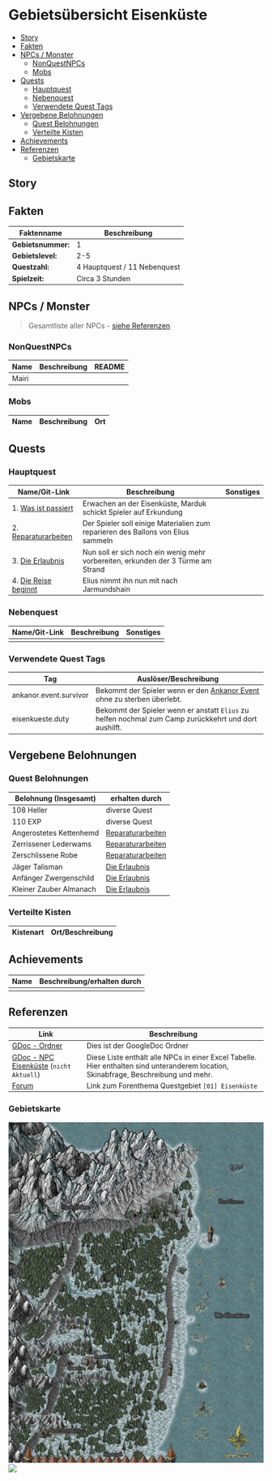 # Gebietsübersicht Eisenküste <!-- omit in toc -->


- [Story](#story)
- [Fakten](#fakten)
- [NPCs / Monster](#npcs--monster)
    - [NonQuestNPCs](#nonquestnpcs)
    - [Mobs](#mobs)
- [Quests](#quests)
    - [Hauptquest](#hauptquest)
    - [Nebenquest](#nebenquest)
    - [Verwendete Quest Tags](#verwendete-quest-tags)
- [Vergebene Belohnungen](#vergebene-belohnungen)
    - [Quest Belohnungen](#quest-belohnungen)
    - [Verteilte Kisten](#verteilte-kisten)
- [Achievements](#achievements)
- [Referenzen](#referenzen)
    - [Gebietskarte](#gebietskarte)

## Story

## Fakten

|Faktenname| Beschreibung|
|---|---|
|**Gebietsnummer:**|1  |
|**Gebietslevel:**|2-5  |
|**Questzahl:**|4 Hauptquest / 11 Nebenquest  |
|**Spielzeit:**|Circa 3 Stunden|

## NPCs / Monster

> Gesamtliste aller NPCs - [siehe Referenzen](#referenzen)

### NonQuestNPCs

|Name         | Beschreibung| README|
| ---------------- | ---| ---|
|Mairi|  | |

### Mobs

|Name         | Beschreibung| Ort|
| ---------------- | ---| ---|

## Quests

### Hauptquest

|Name/Git-Link         | Beschreibung| Sonstiges|
| ---------------- | ---|---|
|1. [Was ist passiert](./hauptquest/1-was-ist-passiert/README.md) | Erwachen an der Eisenküste, Marduk schickt Spieler auf Erkundung |  |
|2. [Reparaturarbeiten](./hauptquest/2-reparaturarbeiten/README.md) |Der Spieler soll einige Materialien zum reparieren des Ballons von Elius sammeln | |
|3. [Die Erlaubnis](./hauptquest/3-die-erlaubnis/README.md) |Nun soll er sich noch ein wenig mehr vorbereiten, erkunden der 3 Türme am Strand | |
|4. [Die Reise beginnt](./hauptquest/4-die-reise-beginnt/README.md) |Elius nimmt ihn nun mit nach Jarmundshain | |


### Nebenquest

|Name/Git-Link         | Beschreibung| Sonstiges|
| ---------------- | ---|---|
|  |   |  |

### Verwendete Quest Tags 
|Tag | Auslöser/Beschreibung|
| --- | --- |
|ankanor.event.survivor| Bekommt der Spieler wenn er den [Ankanor Event](../ankanor/hauptquest/5-weitere-ausbildung/README.md) ohne zu sterben überlebt.|
|eisenkueste.duty |Bekommt der Spieler wenn er anstatt `Elius` zu helfen nochmal zum Camp zurückkehrt und dort aushilft. |

## Vergebene Belohnungen

### Quest Belohnungen

|Belohnung (Insgesamt)       | erhalten durch| 
| ---------------- | ---|
|108 Heller  |diverse Quest  |
|110 EXP    |diverse Quest |
|Angerostetes Kettenhemd| [Reparaturarbeiten](.\hauptquest\2-reparaturarbeiten\README.md)|
|Zerrissener Lederwams |[Reparaturarbeiten](.\hauptquest\2-reparaturarbeiten\README.md)|
|Zerschlissene Robe|[Reparaturarbeiten](.\hauptquest\2-reparaturarbeiten\README.md)|
|Jäger Talisman |[Die Erlaubnis](./hauptquest/3-die-erlaubnis/README.md)|
|Anfänger Zwergenschild |[Die Erlaubnis](./hauptquest/3-die-erlaubnis/README.md)|
|Kleiner Zauber Almanach |[Die Erlaubnis](./hauptquest/3-die-erlaubnis/README.md)|

### Verteilte Kisten

|Kistenart | Ort/Beschreibung|
| --- | --- |


## Achievements

|Name | Beschreibung/erhalten durch|
| --- | --- |
|  |   |

## Referenzen

| Link           | Beschreibung|
| ---------------- | ---| 
|[GDoc - Ordner](https://drive.google.com/drive/folders/0B-4wSu3oC_hnfkF3Z2d1RjktOGxGMGVIZjNjY29NSDk1cE4tNVBCbHdMUWRERHBKLVBhNzQ) | Dies ist der GoogleDoc Ordner|
|[GDoc - NPC Eisenküste](https://docs.google.com/spreadsheets/d/1CPzWnv-ctPoIfWIPTYSVD8u0v45-Pg5osyw9VEzgqQg/edit) (`nicht Aktuell`) | Diese Liste enthält alle NPCs in einer Excel Tabelle. Hier enthalten sind unteranderem location, Skinabfrage, Beschreibung und mehr.|
|[Forum](https://faldoria.de/board/index.php?thread/391-01-eisenk%C3%BCste-aktuell/)| Link zum Forenthema Questgebiet `[01] Eisenküste`|


### Gebietskarte

[![](gebietskarte_eisenkueste.png)](./gebietskarte_eisenkueste.png)
[![](eisenkueste_mobs.PNG)](./eisenkueste_mobs.PNG)
